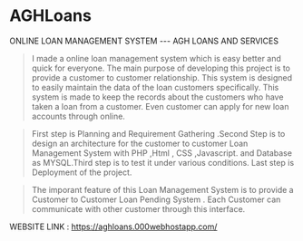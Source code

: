 # AGHLoans
ONLINE LOAN MANAGEMENT SYSTEM
--- AGH LOANS AND SERVICES


> I made a online loan management system which is easy better and quick for everyone. The main purpose of developing this project is to provide a customer to customer relationship. This system is designed to easily maintain the data of the loan customers specifically. This system is made to keep the records about the customers who have taken a loan from a customer. Even customer can apply for new loan accounts through online.

> First step is Planning and Requirement Gathering .Second Step is to design an architecture for the customer to customer Loan Management System with PHP ,Html , CSS ,Javascript. and Database as MYSQL.Third step is to test it under various conditions. Last step is Deployment of the project.

> The imporant feature of this Loan Management System is to provide a Customer to Customer Loan Pending System . Each Customer can communicate with other customer through this interface.



WEBSITE LINK : https://aghloans.000webhostapp.com/
